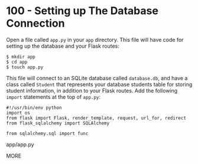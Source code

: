 # 100 - Setting up The Database Connection

Open a file called ```app.py``` in your ```app``` directory. This file will have code for setting up the database and your Flask routes:

```
$ mkdir app
$ cd app
$ touch app.py
```

This file will connect to an SQLite database called ```database.db```, and have a class called ```Student``` that represents your database students table for storing student information, in addition to your Flask routes. Add the following ```import``` statements at the top of ```app.py```:

```
#!/usr/bin/env python
import os
from flask import Flask, render_template, request, url_for, redirect
from flask_sqlalchemy import SQLAlchemy

from sqlalchemy.sql import func
```
app/app.py


MORE